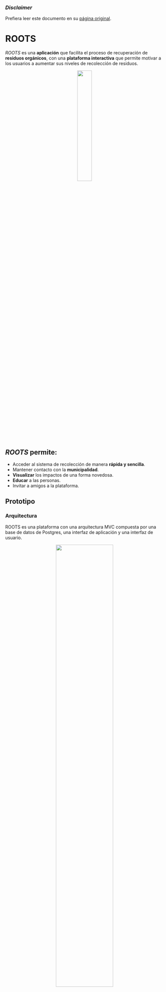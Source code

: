 ### *Disclaimer*
Prefiera leer este documento en su [página original](https://github.com/0wulf/roots-frontend/blob/main/README.md).

# ROOTS

*ROOTS* es una **aplicación** que facilita el proceso de recuperación de **residuos orgánicos**, con una **plataforma interactiva** que permite motivar a los usuarios a aumentar sus niveles de recolección de residuos. 

<div align=center>
  <img height=30% width=30% src="https://github.com/0wulf/roots-frontend/assets/101217121/341e80f9-a804-4bad-bd1d-f299165c8299">
</div>

## *ROOTS* permite:
* Acceder al sistema de recolección de manera **rápida y sencilla**.
* Mantener contacto con la **municipalidad**.
* **Visualizar** los impactos de una forma novedosa.
* **Educar** a las personas.
* Invitar a amigos a la plataforma.

## Prototipo

### Arquitectura
ROOTS es una plataforma con una arquitectura MVC compuesta por una base de datos de Postgres, una interfaz de aplicación y una interfaz de usuario.

<div align=center>
  <img height=60% width=60% src="https://github.com/0wulf/roots-frontend/assets/101217121/0d6b15e6-8198-4601-9313-48c2a02b17a2">
</div>

### Interfaz de Usuario
Contamos con un [prototipo de Figma](https://www.figma.com/proto/fVerwk6SUqxPyG2U9HON7o/EducApp?node-id=167-22&starting-point-node-id=147%3A3)  (en dispositivos móviles no se despliega correctamente a menos que utilice la aplicación de Figma) el cual hemos ido testeando e iterando.

<div align=center>
  <img height=30% width=30% src="https://github.com/0wulf/roots-frontend/assets/101217121/d8ccd98a-3c4f-4a7e-bfe5-99c0f174b3e1">
  <img height=30% width=30% src="https://github.com/0wulf/roots-frontend/assets/101217121/2bae1978-00bd-4e62-b663-2ae50890b014">
  <img height=30% width=30% src="https://github.com/0wulf/roots-frontend/assets/101217121/a3c077df-5dab-4394-bbc1-e0f541b83cbe">
  <img height=30% width=30% src="https://github.com/0wulf/roots-frontend/assets/101217121/f815647e-19bb-4280-8c0f-ebbf6c91585a">
  <img height=30% width=30% src="https://github.com/0wulf/roots-frontend/assets/101217121/6bd822d3-84af-4c44-b451-61d29757dc6f">
  <img height=30% width=30% src="https://github.com/0wulf/roots-frontend/assets/101217121/36f25fdf-ab6b-49b7-bc6a-a34be2ce11f2">
</div>

<div align=center>
  <img height=30% width=30% src="https://github.com/0wulf/roots-frontend/assets/101217121/0e966f16-fb17-4590-a6c9-7a70e4bbdd44">
  <img height=30% width=30% src="https://github.com/0wulf/roots-frontend/assets/101217121/cca51956-17ef-48a4-87a4-6eaef56f65ca">
</div>

#### Interfaz Web
Hemos comenzado el desarrollo de la interfaz de usuario, inspirados, evidentemente, en el [prototipo actual](#ROOTS##prototipo). [Esta interfaz](https://roots-chile.netlify.app/) (`node.js + react`) funciona como una prueba de concepto de lo mostrado en el prototipo y permite construir un producto mínimo viable.

<div align=center>
  <img height=30% width=30% src="https://github.com/0wulf/roots-frontend/assets/101217121/6523bc20-e40c-4104-8763-79f40786581c">
  <img height=30% width=30% src="https://github.com/0wulf/roots-frontend/assets/101217121/3d036f00-9370-4f58-8fb4-7260b60da6ea">
</div>

### Base de datos
El sistema de bases de datos utiliza Postgres. Acá almacenamos la información que manipula la aplicación y tiene un modelo E/R como sigue:

<div align=center>
  <img height=50% width=50% src="https://github.com/0wulf/roots-frontend/assets/101217121/d068a9b0-ef39-4be0-b8d1-d70c1f0b22ed">
</div>

### [roots-api](https://roots-api.onrender.com)
Contamos con una interfaz de aplicación (API montada en `node.js + koa + sequelize`) que nos permite calcular las estimaciones del impacto de los usuarios y almacenar esta información en la base de datos.

<div align=center>
  <img height=80% width=80% src="https://github.com/0wulf/roots-frontend/assets/101217121/565f6595-18d3-4abf-8d4c-5459909ee682">
</div>

#### ¿Cómo estimamos el impacto?
Hemos generado un modelo en base a datos confiables, el cual permite estimar la cantidad de RROO que genera un usuario. Luego esta cantidad se traduce a diversas unidades (e.g. reducción de la huella de carbono, compost generado, etc.) que permiten mostrar el impacto del usuario.

### Links
* [Prototipo Figma](https://www.figma.com/proto/fVerwk6SUqxPyG2U9HON7o/EducApp?node-id=167-22&starting-point-node-id=147%3A3)
* [Prototipo UI](https://roots-chile.netlify.app/)
* [Prototipo API](https://roots-api.onrender.com)
